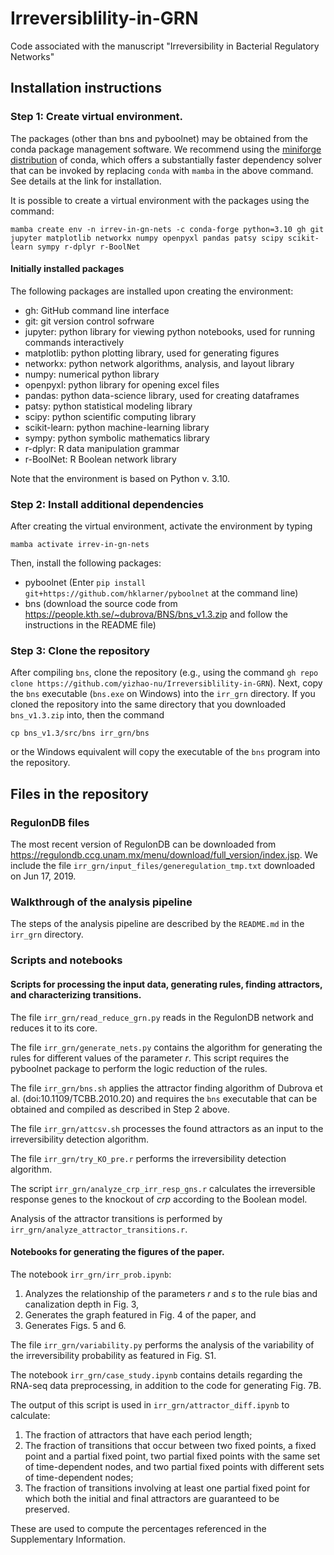 # Irreversiblility-in-GRN
Code associated with the manuscript "Irreversibility in Bacterial Regulatory Networks"

## Installation instructions

### Step 1: Create virtual environment. 
The packages (other than bns and pyboolnet) may be obtained from the conda package management software. 
We recommend using the [miniforge distribution](https://github.com/conda-forge/miniforge) of conda, which offers a substantially faster dependency solver that can be invoked by replacing `conda` with `mamba` in the above command. 
See details at the link for installation.

It is possible to create a virtual environment with the packages using the command:

`mamba create env -n irrev-in-gn-nets -c conda-forge python=3.10 gh git jupyter matplotlib networkx numpy openpyxl pandas patsy scipy scikit-learn sympy r-dplyr r-BoolNet`


#### Initially installed packages

The following packages are installed upon creating the environment:

* gh: GitHub command line interface
* git: git version control sofrware
* jupyter: python library for viewing python notebooks, used for running commands interactively
* matplotlib: python plotting library, used for generating figures
* networkx: python network algorithms, analysis, and layout library
* numpy: numerical python library
* openpyxl: python library for opening excel files
* pandas: python data-science library, used for creating dataframes
* patsy: python statistical modeling library
* scipy: python scientific computing library
* scikit-learn: python machine-learning library
* sympy: python symbolic mathematics library
* r-dplyr: R data manipulation grammar
* r-BoolNet: R Boolean network library

Note that the environment is based on Python v. 3.10.

### Step 2: Install additional dependencies
After creating the virtual environment, activate the environment by typing

`mamba activate irrev-in-gn-nets`

Then, install the following packages:
* pyboolnet (Enter `pip install git+https://github.com/hklarner/pyboolnet` at the command line)
* bns (download the source code from https://people.kth.se/~dubrova/BNS/bns_v1.3.zip and follow the instructions in the README file)

### Step 3: Clone the repository
After compiling `bns`, clone the repository (e.g., using the command `gh repo clone https://github.com/yizhao-nu/Irreversiblility-in-GRN`). 
Next, copy the `bns` executable (`bns.exe` on Windows) into the `irr_grn` directory.
If you cloned the repository into the same directory that you downloaded `bns_v1.3.zip` into, then
the command

`cp bns_v1.3/src/bns irr_grn/bns`

or the Windows equivalent will copy the executable of the `bns` program into the repository.


## Files in the repository
### RegulonDB files
The most recent version of RegulonDB can be downloaded from https://regulondb.ccg.unam.mx/menu/download/full_version/index.jsp. We include the file `irr_grn/input_files/generegulation_tmp.txt` downloaded on Jun 17, 2019.

### Walkthrough of the analysis pipeline
The steps of the analysis pipeline are described by the `README.md` in the `irr_grn` directory.

### Scripts and notebooks

#### Scripts for processing the input data, generating rules, finding attractors, and characterizing transitions.
The file `irr_grn/read_reduce_grn.py` reads in the RegulonDB network and reduces it to its core.

The file `irr_grn/generate_nets.py` contains the algorithm for generating the rules for different values of the parameter $r$. This script requires the pyboolnet package to perform the logic reduction of the rules.

The file `irr_grn/bns.sh` applies the attractor finding algorithm of Dubrova et al. (doi:10.1109/TCBB.2010.20) and requires the `bns` executable that can be obtained and compiled as described in Step 2 above.

The file `irr_grn/attcsv.sh` processes the found attractors as an input to the irreversibility detection algorithm.

The file `irr_grn/try_KO_pre.r` performs the irreversibility detection algorithm.

The script `irr_grn/analyze_crp_irr_resp_gns.r` calculates the irreversible response genes to the knockout of _crp_ according to the Boolean model.

Analysis of the attractor transitions is performed by `irr_grn/analyze_attractor_transitions.r`. 

#### Notebooks for generating the figures of the paper.

The notebook `irr_grn/irr_prob.ipynb`:

1. Analyzes the relationship of the parameters $r$ and $s$ to the rule bias and canalization depth in Fig. 3,
2. Generates the graph featured in Fig. 4 of the paper, and
3. Generates Figs. 5 and 6.

The file `irr_grn/variability.py` performs the analysis of the variability of the irreversibility probability as featured in Fig. S1.

The notebook `irr_grn/case_study.ipynb` contains details regarding the RNA-seq data preprocessing, in addition to the code for generating Fig. 7B.

The output of this script is used in `irr_grn/attractor_diff.ipynb` to calculate:

1. The fraction of attractors that have each period length;
2. The fraction of transitions that occur between two fixed points, a fixed point and a partial fixed point, two partial fixed points with the same set of time-dependent nodes, and two partial fixed points with different sets of time-dependent nodes;
3. The fraction of transitions involving at least one partial fixed point for which both the initial and final attractors are guaranteed to be preserved.

These are used to compute the percentages referenced in the Supplementary Information.
